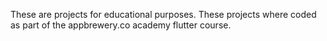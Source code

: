 These are projects for educational purposes. These projects where coded as part of the appbrewery.co academy flutter course.

